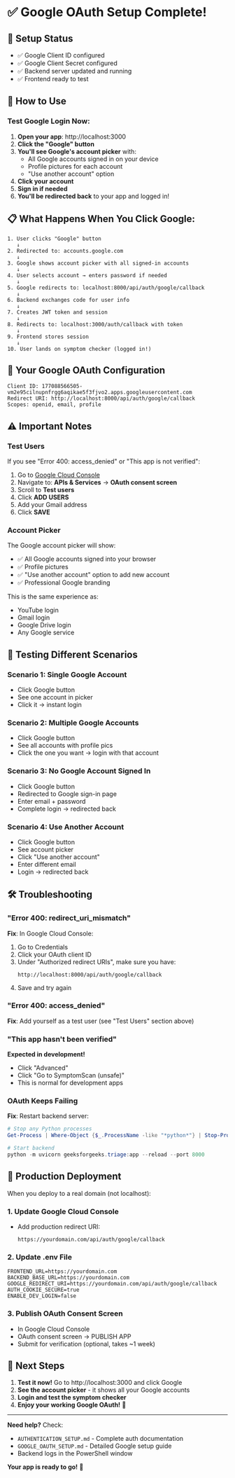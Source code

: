 # ✅ Google OAuth Setup Complete!

## 🎉 Setup Status

- ✅ Google Client ID configured
- ✅ Google Client Secret configured  
- ✅ Backend server updated and running
- ✅ Frontend ready to test

## 🚀 How to Use

### Test Google Login Now:

1. **Open your app**: http://localhost:3000
2. **Click the "Google" button**
3. **You'll see Google's account picker** with:
   - All Google accounts signed in on your device
   - Profile pictures for each account
   - "Use another account" option
4. **Click your account**
5. **Sign in if needed**
6. **You'll be redirected back** to your app and logged in!

## 📋 What Happens When You Click Google:

```
1. User clicks "Google" button
   ↓
2. Redirected to: accounts.google.com
   ↓
3. Google shows account picker with all signed-in accounts
   ↓
4. User selects account → enters password if needed
   ↓
5. Google redirects to: localhost:8000/api/auth/google/callback
   ↓
6. Backend exchanges code for user info
   ↓
7. Creates JWT token and session
   ↓
8. Redirects to: localhost:3000/auth/callback with token
   ↓
9. Frontend stores session
   ↓
10. User lands on symptom checker (logged in!)
```

## 🔧 Your Google OAuth Configuration

```
Client ID: 177088566505-vm2e95cilnupnfrgg6aqikae5f3fjvo2.apps.googleusercontent.com
Redirect URI: http://localhost:8000/api/auth/google/callback
Scopes: openid, email, profile
```

## ⚠️ Important Notes

### Test Users
If you see "Error 400: access_denied" or "This app is not verified":
1. Go to [Google Cloud Console](https://console.cloud.google.com/)
2. Navigate to: **APIs & Services** → **OAuth consent screen**
3. Scroll to **Test users**
4. Click **ADD USERS**
5. Add your Gmail address
6. Click **SAVE**

### Account Picker
The Google account picker will show:
- ✅ All Google accounts signed into your browser
- ✅ Profile pictures
- ✅ "Use another account" option to add new account
- ✅ Professional Google branding

This is the same experience as:
- YouTube login
- Gmail login  
- Google Drive login
- Any Google service

## 🧪 Testing Different Scenarios

### Scenario 1: Single Google Account
- Click Google button
- See one account in picker
- Click it → instant login

### Scenario 2: Multiple Google Accounts
- Click Google button
- See all accounts with profile pics
- Click the one you want → login with that account

### Scenario 3: No Google Account Signed In
- Click Google button
- Redirected to Google sign-in page
- Enter email + password
- Complete login → redirected back

### Scenario 4: Use Another Account
- Click Google button
- See account picker
- Click "Use another account"
- Enter different email
- Login → redirected back

## 🛠️ Troubleshooting

### "Error 400: redirect_uri_mismatch"
**Fix**: In Google Cloud Console:
1. Go to Credentials
2. Click your OAuth client ID
3. Under "Authorized redirect URIs", make sure you have:
   ```
   http://localhost:8000/api/auth/google/callback
   ```
4. Save and try again

### "Error 400: access_denied"
**Fix**: Add yourself as a test user (see "Test Users" section above)

### "This app hasn't been verified"
**Expected in development!**
- Click "Advanced"
- Click "Go to SymptomScan (unsafe)"
- This is normal for development apps

### OAuth Keeps Failing
**Fix**: Restart backend server:
```powershell
# Stop any Python processes
Get-Process | Where-Object {$_.ProcessName -like "*python*"} | Stop-Process -Force

# Start backend
python -m uvicorn geeksforgeeks.triage:app --reload --port 8000
```

## 📱 Production Deployment

When you deploy to a real domain (not localhost):

### 1. Update Google Cloud Console
- Add production redirect URI:
  ```
  https://yourdomain.com/api/auth/google/callback
  ```

### 2. Update .env File
```env
FRONTEND_URL=https://yourdomain.com
BACKEND_BASE_URL=https://yourdomain.com
GOOGLE_REDIRECT_URI=https://yourdomain.com/api/auth/google/callback
AUTH_COOKIE_SECURE=true
ENABLE_DEV_LOGIN=false
```

### 3. Publish OAuth Consent Screen
- In Google Cloud Console
- OAuth consent screen → PUBLISH APP
- Submit for verification (optional, takes ~1 week)

## 🎯 Next Steps

1. **Test it now!** Go to http://localhost:3000 and click Google
2. **See the account picker** - it shows all your Google accounts
3. **Login and test the symptom checker**
4. **Enjoy your working Google OAuth!** 🎉

---

**Need help?** Check:
- `AUTHENTICATION_SETUP.md` - Complete auth documentation
- `GOOGLE_OAUTH_SETUP.md` - Detailed Google setup guide
- Backend logs in the PowerShell window

**Your app is ready to go!** 🚀
